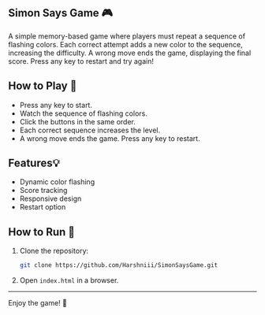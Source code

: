 ## Simon Says Game 🎮

A simple memory-based game where players must repeat a sequence of flashing colors. Each correct attempt adds a new color to the sequence, increasing the difficulty. A wrong move ends the game, displaying the final score. Press any key to restart and try again! 

## How to Play 🎯
- Press any key to start. 
- Watch the sequence of flashing colors. 
- Click the buttons in the same order. 
- Each correct sequence increases the level. 
- A wrong move ends the game. Press any key to restart.   

## Features💡
- Dynamic color flashing  
- Score tracking  
- Responsive design   
- Restart option   

## How to Run 📂
1. Clone the repository:  
   ```sh
   git clone https://github.com/Harshniii/SimonSaysGame.git
   ```  
2. Open `index.html` in a browser.  

---

Enjoy the game! 🎉

